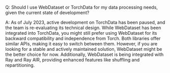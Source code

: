 Q: Should I use WebDataset or TorchData for my data processing needs, given the current state of development?

A: As of July 2023, active development on TorchData has been paused, and the team is re-evaluating its technical design. While WebDataset has been integrated into TorchData, you might still prefer using WebDataset for its backward compatibility and independence from Torch. Both libraries offer similar APIs, making it easy to switch between them. However, if you are looking for a stable and actively maintained solution, WebDataset might be the better choice for now. Additionally, WebDataset is being integrated with Ray and Ray AIR, providing enhanced features like shuffling and repartitioning.
